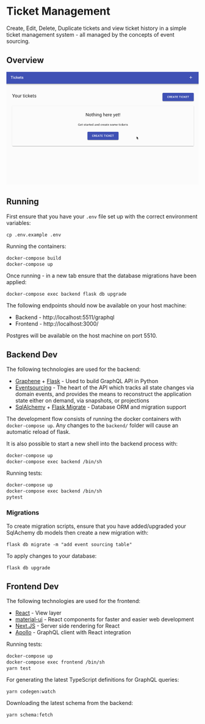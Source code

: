 # Ticket Management

Create, Edit, Delete, Duplicate tickets and view ticket history in a simple ticket management system - all managed by the concepts of event sourcing.

## Overview

![](docs/usage.gif)

## Running

First ensure that you have your `.env` file set up with the correct environment variables:

```
cp .env.example .env
```

Running the containers:

```
docker-compose build
docker-compose up
```

Once running - in a new tab ensure that the database migrations have been applied:

```
docker-compose exec backend flask db upgrade
```

The following endpoints should now be available on your host machine:

- Backend - http://localhost:5511/graphql
- Frontend - http://localhost:3000/

Postgres will be available on the host machine on port 5510.

## Backend Dev

The following technologies are used for the backend:

- [Graphene](https://graphene-python.org/) + [Flask](http://flask.pocoo.org/) - Used to build GraphQL API in Python
- [Eventsourcing](https://github.com/johnbywater/eventsourcing) - The heart of the API which tracks all state changes via domain events, and provides the means to reconstruct the application state either on demand, via snapshots, or projections
- [SqlAlchemy](https://www.sqlalchemy.org/) + [Flask Migrate](https://github.com/miguelgrinberg/Flask-Migrate) - Database ORM and migration support

The development flow consists of running the docker containers with `docker-compose up`. Any changes to the `backend/` folder
will cause an automatic reload of flask.

It is also possible to start a new shell into the backend process with:

```
docker-compose up
docker-compose exec backend /bin/sh
```

Running tests:

```
docker-compose up
docker-compose exec backend /bin/sh
pytest
```

### Migrations

To create migration scripts, ensure that you have added/upgraded your SqlAchemy db models then create a new migration with:

```
flask db migrate -m "add event sourcing table"
```

To apply changes to your database:

```
flask db upgrade
```

## Frontend Dev

The following technologies are used for the frontend:

- [React](https://reactjs.org/) - View layer
- [material-ui](https://material-ui.com/) - React components for faster and easier web development
- [Next.JS](https://nextjs.org/) - Server side rendering for React
- [Apollo](https://www.apollographql.com/) - GraphQL client with React integration

Running tests:

```
docker-compose up
docker-compose exec frontend /bin/sh
yarn test
```

For generating the latest TypeScript definitions for GraphQL queries:

```
yarn codegen:watch
```

Downloading the latest schema from the backend:

```
yarn schema:fetch
```
